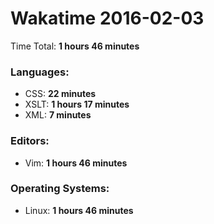 # Wakatime 2016-02-03

Time Total: **1 hours 46 minutes**

### Languages:
- CSS: **22 minutes** 
- XSLT: **1 hours 17 minutes** 
- XML: **7 minutes** 

### Editors:
- Vim: **1 hours 46 minutes** 

### Operating Systems:
- Linux: **1 hours 46 minutes** 


